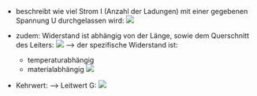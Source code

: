 - beschreibt wie viel Strom I (Anzahl der Ladungen) mit einer gegebenen Spannung U durchgelassen wird:
![](Pasted%20image%2020231112170322.png)

- zudem: Widerstand ist abhängig von der Länge, sowie dem Querschnitt des Leiters:
![](Pasted%20image%2020231112171429.png)
--> der spezifische Widerstand ist:
	- temperaturabhängig
	- materialabhängig
![](Pasted%20image%2020231112171532.png)


- Kehrwert:
	--> Leitwert G:
![](Pasted%20image%2020231112171053.png)
